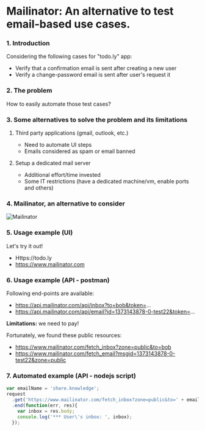 # Mailinator: An alternative to test email-based use cases.

### 1. Introduction
Considering the following cases for "todo.ly" app:
- Verify that a confirmation email is sent after creating a new user
- Verify a change-password email is sent after user's request it

### 2. The problem
How to easily automate those test cases?
### 3. Some alternatives to solve the problem and its limitations
1. Third party applications (gmail, outlook, etc.)
   - Need to automate UI steps
   - Emails considered as spam or email banned 
      
2. Setup a dedicated mail server
   - Additional effort/time invested
   - Some IT restrictions (have a dedicated machine/vm, enable ports and others)
      
### 4. Mailinator, an alternative to consider
![Mailinator](https://www.mailinator.com/img/logo.png)
### 5. Usage example (UI)
Let's try it out! 
 - Https://todo.ly
 - https://www.mailinator.com
### 6. Usage example (API - postman)
Following end-points are available:
 - https://api.mailinator.com/api/inbox?to=bob&token=...
 - https://api.mailinator.com/api/email?id=1373143878-0-test22&token=...

**Limitations:** we need to pay!

Fortunately, we found these public resources:
 - https://www.mailinator.com/fetch_inbox?zone=public&to=bob
 - https://www.mailinator.com/fetch_email?msgid=1373143878-0-test22&zone=public

### 7. Automated example (API - nodejs script)

```js
var emailName = 'share.knowledge';
request
  .get('https://www.mailinator.com/fetch_inbox?zone=public&to=' + emailName)
  .end(function(err, res){
    var inbox = res.body;				
    console.log('*** User\'s inbox: ', inbox);
  });
```			
